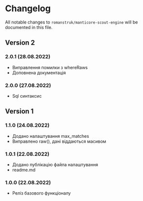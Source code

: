 # Changelog

All notable changes to `romanstruk/manticore-scout-engine` will be documented in this file.

## Version 2

### 2.0.1 (28.08.2022)
- Виправлення помилки з whereRaws
- Доповнена документація

### 2.0.0 (27.08.2022)
- Sql синтаксис

## Version 1

### 1.1.0 (24.08.2022)
- Додано налаштування max_matches
- Виправлено raw(), дані віддаються масивом

### 1.0.1 (22.08.2022)
- Додано публікацію файла налаштування
- readme.md

### 1.0.0 (22.08.2022)
- Реліз базового функціоналу
